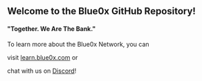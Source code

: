 ## Welcome to the Blue0x GitHub Repository!

#### "Together. We Are The Bank."

To learn more about the Blue0x Network, you can 

visit [learn.blue0x.com](https://learn.blue0x.com) or 

chat with us on [Discord](https://discord.gg/EbBWRSPW63)!















